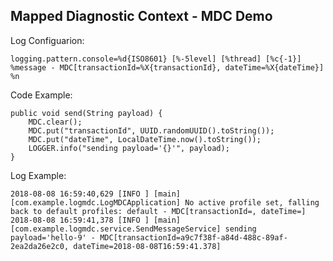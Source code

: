Mapped Diagnostic Context - MDC Demo
---------------------------------------------------

Log Configuarion:

    logging.pattern.console=%d{ISO8601} [%-5level] [%thread] [%c{-1}] %message - MDC[transactionId=%X{transactionId}, dateTime=%X{dateTime}] %n

Code Example:

    public void send(String payload) {
        MDC.clear();
        MDC.put("transactionId", UUID.randomUUID().toString());
        MDC.put("dateTime", LocalDateTime.now().toString());
        LOGGER.info("sending payload='{}'", payload);
    }

Log Example:

    2018-08-08 16:59:40,629 [INFO ] [main] [com.example.logmdc.LogMDCApplication] No active profile set, falling back to default profiles: default - MDC[transactionId=, dateTime=] 
    2018-08-08 16:59:41,378 [INFO ] [main] [com.example.logmdc.service.SendMessageService] sending payload='hello-9' - MDC[transactionId=a9c7f38f-a84d-488c-89af-2ea2da26e2c0, dateTime=2018-08-08T16:59:41.378] 